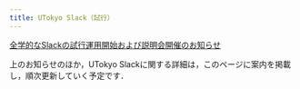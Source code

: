 ```yaml
---
title: UTokyo Slack（試行）
---
```


<div class="box center"><a href="/notice/2022/0805-slack">全学的なSlackの試行運用開始および説明会開催のお知らせ</a></div>

上のお知らせのほか，UTokyo Slackに関する詳細は，このページに案内を掲載し，順次更新していく予定です．
